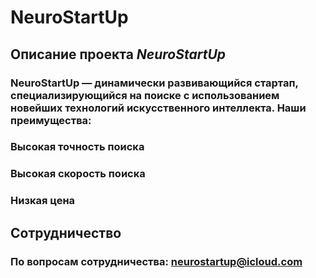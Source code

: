# NeuroStartUp

## Описание проекта *NeuroStartUp*

### NeuroStartUp — динамически развивающийся стартап, специализирующийся на поиске с использованием новейших технологий искусственного интеллекта. Наши преимущества:

### Высокая точность поиска
### Высокая скорость поиска
### Низкая цена

## Сотрудничество

### По вопросам сотрудничества: neurostartup@icloud.com
